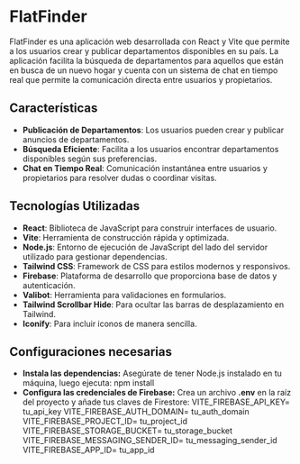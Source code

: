 # FlatFinder

FlatFinder es una aplicación web desarrollada con React y Vite que permite a los usuarios crear y publicar departamentos disponibles en su país. La aplicación facilita la búsqueda de departamentos para aquellos que están en busca de un nuevo hogar y cuenta con un sistema de chat en tiempo real que permite la comunicación directa entre usuarios y propietarios.

## Características

- **Publicación de Departamentos**: Los usuarios pueden crear y publicar anuncios de departamentos.
- **Búsqueda Eficiente**: Facilita a los usuarios encontrar departamentos disponibles según sus preferencias.
- **Chat en Tiempo Real**: Comunicación instantánea entre usuarios y propietarios para resolver dudas o coordinar visitas.

## Tecnologías Utilizadas

- **React**: Biblioteca de JavaScript para construir interfaces de usuario.
- **Vite**: Herramienta de construcción rápida y optimizada.
- **Node.js**: Entorno de ejecución de JavaScript del lado del servidor utilizado para gestionar dependencias.
- **Tailwind CSS**: Framework de CSS para estilos modernos y responsivos.
- **Firebase**: Plataforma de desarrollo que proporciona base de datos y autenticación.
- **Valibot**: Herramienta para validaciones en formularios.
- **Tailwind Scrollbar Hide**: Para ocultar las barras de desplazamiento en Tailwind.
- **Iconify**: Para incluir iconos de manera sencilla.

## Configuraciones necesarias

- **Instala las dependencias:** Asegúrate de tener Node.js instalado en tu máquina, luego ejecuta: npm install
- **Configura las credenciales de Firebase:** Crea un archivo **.env** en la raíz del proyecto y añade tus claves de Firestore:
  VITE_FIREBASE_API_KEY= tu_api_key
  VITE_FIREBASE_AUTH_DOMAIN= tu_auth_domain
  VITE_FIREBASE_PROJECT_ID= tu_project_id
  VITE_FIREBASE_STORAGE_BUCKET= tu_storage_bucket
  VITE_FIREBASE_MESSAGING_SENDER_ID= tu_messaging_sender_id
  VITE_FIREBASE_APP_ID= tu_app_id

